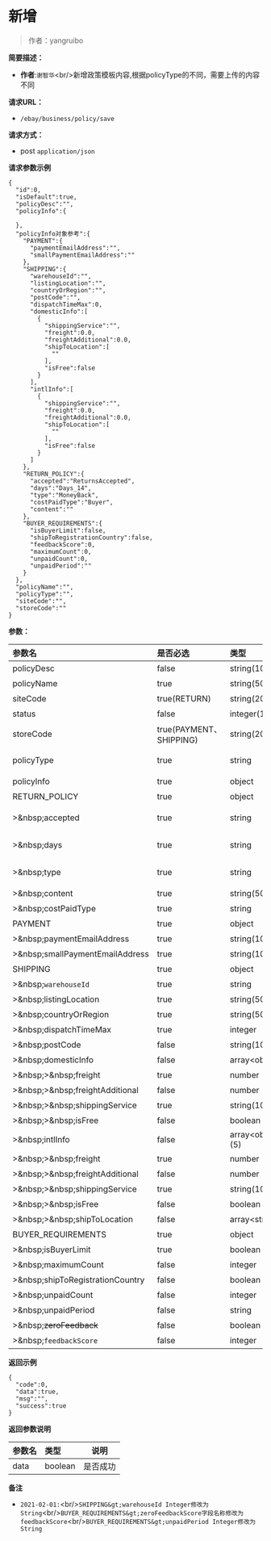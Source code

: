 # 新增

> 作者：yangruibo

**简要描述：** 

- **作者**:`谢智华`&lt;br/&gt;新增政策模板内容,根据policyType的不同，需要上传的内容不同

**请求URL：** 
- ` /ebay/business/policy/save `
  
**请求方式：**
- post `application/json` 


 **请求参数示例**

``` 
{
  "id":0,
  "isDefault":true,
  "policyDesc":"",
  "policyInfo":{
    
  },
  "policyInfo对象参考":{
    "PAYMENT":{
      "paymentEmailAddress":"",
      "smallPaymentEmailAddress":""
    },
    "SHIPPING":{
      "warehouseId":"",
      "listingLocation":"",
      "countryOrRegion":"",
      "postCode":"",
      "dispatchTimeMax":0,
      "domesticInfo":[
        {
          "shippingService":"",
          "freight":0.0,
          "freightAdditional":0.0,
          "shipToLocation":[
            ""
          ],
          "isFree":false
        }
      ],
      "intlInfo":[
        {
          "shippingService":"",
          "freight":0.0,
          "freightAdditional":0.0,
          "shipToLocation":[
            ""
          ],
          "isFree":false
        }
      ]
    },
    "RETURN_POLICY":{
      "accepted":"ReturnsAccepted",
      "days":"Days_14",
      "type":"MoneyBack",
      "costPaidType":"Buyer",
      "content":""
    },
    "BUYER_REQUIREMENTS":{
      "isBuyerLimit":false,
      "shipToRegistrationCountry":false,
      "feedbackScore":0,
      "maximumCount":0,
      "unpaidCount":0,
      "unpaidPeriod":""
    }
  },
  "policyName":"",
  "policyType":"",
  "siteCode":"",
  "storeCode":""
}
```



**参数：** 

|参数名|是否必选|类型|说明|
|:----    |:---|:----- |-----   |
|policyDesc |false  |string(100) |策略描述 |
|policyName |true  |string(50) |策略名称 |
|siteCode |true(RETURN)  |string(20) |刊登站点 |
|status |false  |integer(1) |业务状态 |
|storeCode |true(PAYMENT、SHIPPING)  |string(20) |店铺编码 |
|policyType |true  |string |策略类型[businessPolicyType](http://showdoc.zehui.local/web/#/137?page_id=1129),可用值:PAYMENT,BUYER_REQUIREMENTS,RETURN_POLICY,SHIPPING |
|policyInfo |true  |object |策略信息:根据类型不同获取到的对象不同 |
|RETURN_POLICY |true  |object |退货政策对象|policyInfo▼▼ |
|&gt;&amp;nbsp;accepted |true  |string |是否支持[businessPolicyReturnAccepted](http://showdoc.zehui.local/web/#/137?page_id=1129),可用值:ReturnsAccepted,ReturnsNotAccepted|RETURN_POLICY |
|&gt;&amp;nbsp;days |true  |string |退款天数[businessPolicyReturnDays](http://showdoc.zehui.local/web/#/137?page_id=1129),可用值:Days_14,Days_30,Days_60|RETURN_POLICY |
|&gt;&amp;nbsp;type |true  |string |退款方式[businessPolicyReturnType](http://showdoc.zehui.local/web/#/137?page_id=1129),可用值:MoneyBack,MoneyBackOrExchange,MoneyBackOrReplacement|RETURN_POLICY |
|&gt;&amp;nbsp;content |true  |string(500) |退货政策|RETURN_POLICY |
|&gt;&amp;nbsp;costPaidType |true  |string |运费承担类型[businessPolicyReturnCostPaid](http://showdoc.zehui.local/web/#/137?page_id=1129)：可用值:Buyer,Seller|RETURN_POLICY |
|PAYMENT |true  |object |支付政策对象|policyInfo▼▼ |
|&gt;&amp;nbsp;paymentEmailAddress |true  |string(100) |大金额账号|PAYMENT |
|&gt;&amp;nbsp;smallPaymentEmailAddress |true  |string(100) |小金额账号|PAYMENT |
|SHIPPING |true  |object |运输政策对象|policyInfo▼▼ |
|&gt;&amp;nbsp;`warehouseId` |true  |string |仓库ID-&gt;模板类型[businessPolicyShippingType](http://showdoc.zehui.local/web/#/137?page_id=1129)|SHIPPING |
|&gt;&amp;nbsp;listingLocation |true  |string(50) |商品所在地|SHIPPING |
|&gt;&amp;nbsp;countryOrRegion |true  |string(50) |国家或地区|SHIPPING |
|&gt;&amp;nbsp;dispatchTimeMax |true  |integer |处理时间|SHIPPING |
|&gt;&amp;nbsp;postCode |false  |string(10) |邮编|SHIPPING |
|&gt;&amp;nbsp;domesticInfo |false  |array&lt;object&gt; |国内运输|SHIPPING▼▼ |
|&gt;&amp;nbsp;&gt;&amp;nbsp;freight |true  |number |运费|domesticInfo |
|&gt;&amp;nbsp;&gt;&amp;nbsp;freightAdditional |false  |number |额外每件加收|domesticInfo |
|&gt;&amp;nbsp;&gt;&amp;nbsp;shippingService |true  |string(100) |运输方式|domesticInfo |
|&gt;&amp;nbsp;&gt;&amp;nbsp;isFree |false  |boolean |免运费|domesticInfo |
|&gt;&amp;nbsp;intlInfo |false  |array&lt;object&gt;(5) |国外运输|SHIPPING▼▼ |
|&gt;&amp;nbsp;&gt;&amp;nbsp;freight |true  |number |运费|intlInfo |
|&gt;&amp;nbsp;&gt;&amp;nbsp;freightAdditional |false  |number |额外每件加收|intlInfo |
|&gt;&amp;nbsp;&gt;&amp;nbsp;shippingService |true  |string(100) |运输方式|intlInfo |
|&gt;&amp;nbsp;&gt;&amp;nbsp;isFree |false  |boolean |免运费|intlInfo |
|&gt;&amp;nbsp;&gt;&amp;nbsp;shipToLocation |false  |array&lt;string&gt; |运输地区|intlInfo |
|BUYER_REQUIREMENTS |true  |object |买家要求政策对象|policyInfo▼▼ |
|&gt;&amp;nbsp;isBuyerLimit |true  |boolean |是否禁止用户购买|BUYER_REQUIREMENTS |
|&gt;&amp;nbsp;maximumCount |false  |integer |竞标或购买最大限制数量|BUYER_REQUIREMENTS |
|&gt;&amp;nbsp;shipToRegistrationCountry |false  |boolean |注册地不在我的运输范围内|BUYER_REQUIREMENTS |
|&gt;&amp;nbsp;unpaidCount |false  |integer |拒绝付款的交易个数|BUYER_REQUIREMENTS |
|&gt;&amp;nbsp;unpaidPeriod |false  |string |拒绝付款的交易周期|BUYER_REQUIREMENTS |
|&gt;&amp;nbsp;~~zeroFeedback~~ |false  |boolean |针对买家评分|BUYER_REQUIREMENTS |
|&gt;&amp;nbsp;`feedbackScore` |false  |integer |针对买家评分分数|BUYER_REQUIREMENTS |

 **返回示例**

``` 
{
  "code":0,
  "data":true,
  "msg":"",
  "success":true
}
```

 **返回参数说明** 

|参数名|类型|说明|
|:-----  |:-----|----- |
|data |boolean  |是否成功

 **备注** 

- `2021-02-01:`&lt;br/&gt;`SHIPPING&gt;warehouseId Integer修改为String`&lt;br/&gt;`BUYER_REQUIREMENTS&gt;zeroFeedbackScore字段名称修改为feedbackScore`&lt;br/&gt;`BUYER_REQUIREMENTS&gt;unpaidPeriod Integer修改为String`